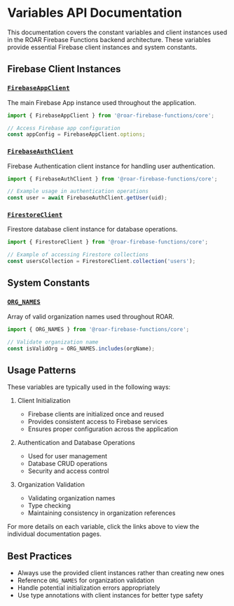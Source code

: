 # Variables API Documentation

This documentation covers the constant variables and client instances used in the ROAR Firebase Functions backend architecture. These variables provide essential Firebase client instances and system constants.

## Firebase Client Instances

### [`FirebaseAppClient`](FirebaseAppClient.md)
The main Firebase App instance used throughout the application.

```typescript
import { FirebaseAppClient } from '@roar-firebase-functions/core';

// Access Firebase app configuration
const appConfig = FirebaseAppClient.options;
```

### [`FirebaseAuthClient`](FirebaseAuthClient.md)
Firebase Authentication client instance for handling user authentication.

```typescript
import { FirebaseAuthClient } from '@roar-firebase-functions/core';

// Example usage in authentication operations
const user = await FirebaseAuthClient.getUser(uid);
```

### [`FirestoreClient`](FirestoreClient.md)
Firestore database client instance for database operations.

```typescript
import { FirestoreClient } from '@roar-firebase-functions/core';

// Example of accessing Firestore collections
const usersCollection = FirestoreClient.collection('users');
```

## System Constants

### [`ORG_NAMES`](ORG_NAMES.md)
Array of valid organization names used throughout ROAR.

```typescript
import { ORG_NAMES } from '@roar-firebase-functions/core';

// Validate organization name
const isValidOrg = ORG_NAMES.includes(orgName);
```

## Usage Patterns

These variables are typically used in the following ways:

1. Client Initialization
   - Firebase clients are initialized once and reused
   - Provides consistent access to Firebase services
   - Ensures proper configuration across the application

2. Authentication and Database Operations
   - Used for user management
   - Database CRUD operations
   - Security and access control

3. Organization Validation
   - Validating organization names
   - Type checking
   - Maintaining consistency in organization references

For more details on each variable, click the links above to view the individual documentation pages.

## Best Practices

- Always use the provided client instances rather than creating new ones
- Reference `ORG_NAMES` for organization validation
- Handle potential initialization errors appropriately
- Use type annotations with client instances for better type safety
